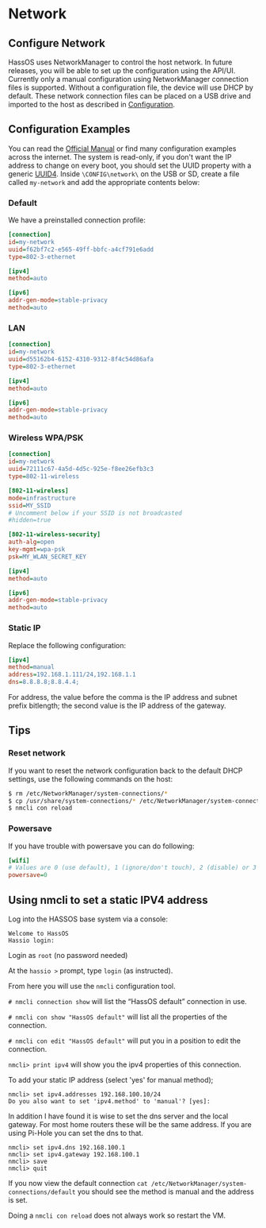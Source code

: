 # Network

## Configure Network
HassOS uses NetworkManager to control the host network. In future releases, you will be able to set up the configuration using the API/UI. Currently only a manual configuration using NetworkManager connection files is supported. Without a configuration file, the device will use DHCP by default. These network connection files can be placed on a USB drive and imported to the host as described in [Configuration][configuration-usb].

## Configuration Examples

You can read the [Official Manual][keyfile] or find many configuration examples across the internet. The system is read-only, if you don't want the IP address to change on every boot, you should set the UUID property with a generic [UUID4][uuid]. Inside `\CONFIG\network\` on the USB or SD, create a file called `my-network` and add the appropriate contents below:

### Default

We have a preinstalled connection profile:

```ini
[connection]
id=my-network
uuid=f62bf7c2-e565-49ff-bbfc-a4cf791e6add
type=802-3-ethernet

[ipv4]
method=auto

[ipv6]
addr-gen-mode=stable-privacy
method=auto
```

### LAN

```ini
[connection]
id=my-network
uuid=d55162b4-6152-4310-9312-8f4c54d86afa
type=802-3-ethernet

[ipv4]
method=auto

[ipv6]
addr-gen-mode=stable-privacy
method=auto
```

### Wireless WPA/PSK

```ini
[connection]
id=my-network
uuid=72111c67-4a5d-4d5c-925e-f8ee26efb3c3
type=802-11-wireless

[802-11-wireless]
mode=infrastructure
ssid=MY_SSID
# Uncomment below if your SSID is not broadcasted
#hidden=true

[802-11-wireless-security]
auth-alg=open
key-mgmt=wpa-psk
psk=MY_WLAN_SECRET_KEY

[ipv4]
method=auto

[ipv6]
addr-gen-mode=stable-privacy
method=auto
```

### Static IP

Replace the following configuration:

```ini
[ipv4]
method=manual
address=192.168.1.111/24,192.168.1.1
dns=8.8.8.8;8.8.4.4;
```
For address, the value before the comma is the IP address and subnet prefix bitlength; the second value is the IP address of the gateway.

## Tips

### Reset network

If you want to reset the network configuration back to the default DHCP settings, use the following commands on the host:

```bash
$ rm /etc/NetworkManager/system-connections/*
$ cp /usr/share/system-connections/* /etc/NetworkManager/system-connections/
$ nmcli con reload
```

### Powersave

If you have trouble with powersave you can do following:

```ini
[wifi]
# Values are 0 (use default), 1 (ignore/don't touch), 2 (disable) or 3 (enable).
powersave=0
```
## Using nmcli to set a static IPV4 address

Log into the HASSOS base system via a console:

```
Welcome to HassOS
Hassio login:
```
Login as `root` (no password needed)

At the `hassio >` prompt, type `login` (as instructed).

From here you will use the `nmcli` configuration tool.

`# nmcli connection show` will list the “HassOS default” connection in use.

`# nmcli con show "HassOS default"` will list all the properties of the connection.

`# nmcli con edit "HassOS default"` will put you in a position to edit the connection.

`nmcli> print ipv4` will show you the ipv4 properties of this connection.

To add your static IP address (select 'yes' for manual method);
```
nmcli> set ipv4.addresses 192.168.100.10/24
Do you also want to set 'ipv4.method' to 'manual'? [yes]:
```
In addition I have found it is wise to set the dns server and the local gateway.  For most home routers these will be the same address.  If you are using Pi-Hole you can set the dns to that.
```
nmcli> set ipv4.dns 192.168.100.1
nmcli> set ipv4.gateway 192.168.100.1
nmcli> save
nmcli> quit
```

If you now view the default connection `cat /etc/NetworkManager/system-connections/default` you should see the method is manual and the address is set.

Doing a `nmcli con reload` does not always work so restart the VM.

[keyfile]: https://developer.gnome.org/NetworkManager/stable/nm-settings.html
[configuration-usb]: configuration.md
[uuid]: https://www.uuidgenerator.net/
